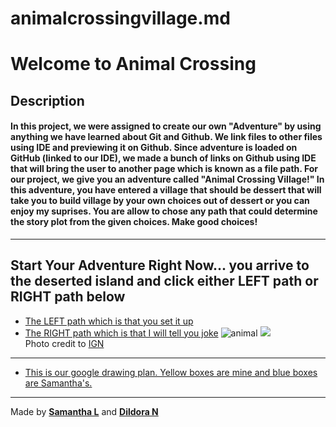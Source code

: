 # animalcrossingvillage.md

# Welcome to Animal Crossing 

## Description
#### In this project, we were assigned to create our own "Adventure" by using anything we have learned about Git and Github. We link files to other files using IDE and previewing it on Github. Since adventure is loaded on GitHub (linked to our IDE), we made a bunch of links on Github using IDE that will bring the user to another page which is known as a file path. For our project, we give you an adventure called "Animal Crossing Village!" In this adventure, you have entered a village that should be dessert that will take you to build village by your own choices out of dessert or you can enjoy my suprises. You are allow to chose any path that could determine the story plot from the given choices. Make good choices!

---
## Start Your Adventure Right Now... you arrive to the deserted island and click either LEFT path or RIGHT path below

* [The LEFT path which is that you set it up](animal/door2.md)
* [The RIGHT path which is that I will tell you joke](animal/door2.md)
![animal](https://github.com/dildoran2195/animalcrossingvillage.md/assets/146866632/1b337fe4-529a-449c-a35d-248859364866)
![](paths.png)  
Photo credit to [IGN](https://www.ign.com/wikis/animal-crossing-new-horizons/How_to_Get_Villager_Photos)
---

* [This is our google drawing plan. Yellow boxes are mine and blue boxes are Samantha's.](https://docs.google.com/drawings/d/1kZ1M_gbZcA5oHdC3RMCjebOjnqbKjQl-qtuZ6vRujqA/edit?usp=drivesdk)

  
---
Made by [**Samantha L**](https://github.com/sammyl4231) and [**Dildora N**](https://github.com/dildoran2195)
